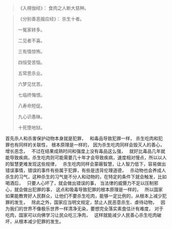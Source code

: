 > 《入楞伽经》：
> 食肉之人断大慈种。

> 《分别善恶报应经》：
> 杀生十者。
> 
> 一冤家转多。
> 
> 二见者不喜。
> 
> 三有情惊怖。
> 
> 四恒受苦恼。
> 
> 五常思杀业。
> 
> 六梦见忧苦。
> 
> 七临终悔恨。
> 
> 八寿命短促。
> 
> 九心识愚昧。
> 
> 十死堕地狱。

首先杀人和杀害保护动物本身就是犯罪，
&nbsp;
和毒品导致犯罪一样，
杀生吃肉和犯罪也有同样的关联性，
根本原理是一样的，
因为杀生吃肉同样会毁灭人的善心，增长恶念，
&nbsp;
不过在结果成熟时间和强度上没有毒品这么强，
&nbsp;
就好比毒品几年就能导致疾病，杀生吃肉则可能需要几十年才会导致疾病，速度相对慢点，所以以人的智慧更难发现这些规律，
&nbsp;
杀生吃肉同样会蒙蔽智慧，让人智力低下，容易做出错误事情，错误的事件有些属于犯罪，有些是违背伦理道德，
&nbsp;
杀动物也会养成人杀生的习气，这种杀生的习气是不分人和动物的，在特定的条件下就会触发，比如喝酒后，
&nbsp;
只要人心坏了，就会做出错误的事，
当法律的威慑力不足以压制邪心，就会做出犯罪的事，
这点和吸毒导致犯罪的根本原理是一样的，
&nbsp;
所以国家如果能教育好人民群众，让他们不要杀生吃肉，能够一定比例的，从根本上减少犯罪的发生，
&nbsp;
除此之外，国家应当明文规定，禁止人民恶意杀生、虐待动物，
&nbsp;
因为我们的世界不像极乐世界一样清净无染，要想完全落实素食估计有难度，
对于吃肉，国家可以向佛学习让民众吃三净肉，
&nbsp;
这样就能减少人民善心杀生吃肉破坏，从根本减少犯罪的发生。



